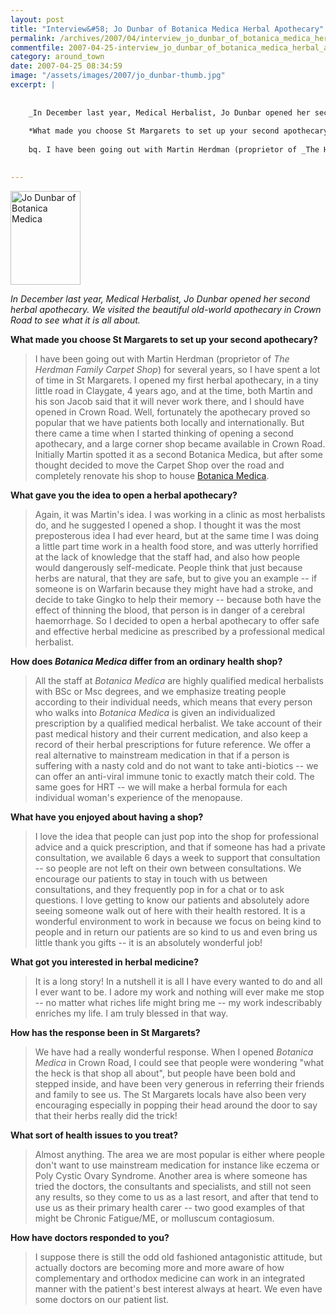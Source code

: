 ```yaml
---
layout: post
title: "Interview&#58; Jo Dunbar of Botanica Medica Herbal Apothecary"
permalink: /archives/2007/04/interview_jo_dunbar_of_botanica_medica_herbal_apot.html
commentfile: 2007-04-25-interview_jo_dunbar_of_botanica_medica_herbal_apot
category: around_town
date: 2007-04-25 08:34:59
image: "/assets/images/2007/jo_dunbar-thumb.jpg"
excerpt: |
    
    
    _In December last year, Medical Herbalist, Jo Dunbar opened her second herbal apothecary. We visited the beautiful old-world apothecary in Crown Road to see what it is all about._
    
    *What made you choose St Margarets to set up your second apothecary?*
    
    bq. I have been going out with Martin Herdman (proprietor of _The Herdman Family Carpet Shop_) for several years, so I have spent a lot of time in St Margarets. I opened my first herbal apothecary, in a tiny little road in Claygate, 4 years ago, and at the time, both Martin and his son Jacob said that it will never work there, and I should have opened in Crown Road. Well, fortunately the apothecary proved so popular that we have patients both locally and internationally. But there came a time when I started thinking of opening a second apothecary, and a large corner shop became available in Crown Road. Initially Martin spotted it as a second Botanica Medica, but after some thought decided to move the Carpet Shop over the road and completely renovate his shop to house <a href="https://stmargarets.london/directory/health_aNd_beauty/200704050227">Botanica Medica</a>
    

---
```


<a href="/assets/images/2007/jo_dunbar.jpg"><img src="/assets/images/2007/jo_dunbar-thumb.jpg" width="112" height="150" alt="Jo Dunbar of Botanica Medica" class="photo right" /></a>

*In December last year, Medical Herbalist, Jo Dunbar opened her second herbal apothecary. We visited the beautiful old-world apothecary in Crown Road to see what it is all about.*

**What made you choose St Margarets to set up your second apothecary?**

> I have been going out with Martin Herdman (proprietor of *The Herdman Family Carpet Shop*) for several years, so I have spent a lot of time in St Margarets. I opened my first herbal apothecary, in a tiny little road in Claygate, 4 years ago, and at the time, both Martin and his son Jacob said that it will never work there, and I should have opened in Crown Road. Well, fortunately the apothecary proved so popular that we have patients both locally and internationally. But there came a time when I started thinking of opening a second apothecary, and a large corner shop became available in Crown Road. Initially Martin spotted it as a second Botanica Medica, but after some thought decided to move the Carpet Shop over the road and completely renovate his shop to house [Botanica Medica](/directory/health_aNd_beauty/200704050227).

**What gave you the idea to open a herbal apothecary?**

> Again, it was Martin's idea. I was working in a clinic as most herbalists do, and he suggested I opened a shop. I thought it was the most preposterous idea I had ever heard, but at the same time I was doing a little part time work in a health food store, and was utterly horrified at the lack of knowledge that the staff had, and also how people would dangerously self-medicate. People think that just because herbs are natural, that they are safe, but to give you an example -- if someone is on Warfarin because they might have had a stroke, and decide to take Gingko to help their memory -- because both have the effect of thinning the blood, that person is in danger of a cerebral haemorrhage. So I decided to open a herbal apothecary to offer safe and effective herbal medicine as prescribed by a professional medical herbalist.

**How does *Botanica Medica* differ from an ordinary health shop?**

> All the staff at *Botanica Medica* are highly qualified medical herbalists with BSc or Msc degrees, and we emphasize treating people according to their individual needs, which means that every person who walks into *Botanica Medica* is given an individualized prescription by a qualified medical herbalist. We take account of their past medical history and their current medication, and also keep a record of their herbal prescriptions for future reference. We offer a real alternative to mainstream medication in that if a person is suffering with a nasty cold and do not want to take anti-biotics -- we can offer an anti-viral immune tonic to exactly match their cold. The same goes for HRT -- we will make a herbal formula for each individual woman's experience of the menopause.

**What have you enjoyed about having a shop?**

> I love the idea that people can just pop into the shop for professional advice and a quick prescription, and that if someone has had a private consultation, we available 6 days a week to support that consultation -- so people are not left on their own between consultations. We encourage our patients to stay in touch with us between consultations, and they frequently pop in for a chat or to ask questions. I love getting to know our patients and absolutely adore seeing someone walk out of here with their health restored. It is a wonderful environment to work in because we focus on being kind to people and in return our patients are so kind to us and even bring us little thank you gifts -- it is an absolutely wonderful job!

**What got you interested in herbal medicine?**

> It is a long story! In a nutshell it is all I have every wanted to do and all I ever want to be. I adore my work and nothing will ever make me stop -- no matter what riches life might bring me -- my work indescribably enriches my life. I am truly blessed in that way.

**How has the response been in St Margarets?**

> We have had a really wonderful response. When I opened *Botanica Medica* in Crown Road, I could see that people were wondering "what the heck is that shop all about", but people have been bold and stepped inside, and have been very generous in referring their friends and family to see us. The St Margarets locals have also been very encouraging especially in popping their head around the door to say that their herbs really did the trick!

**What sort of health issues to you treat?**

> Almost anything. The area we are most popular is either where people don't want to use mainstream medication for instance like eczema or Poly Cystic Ovary Syndrome. Another area is where someone has tried the doctors, the consultants and specialists, and still not seen any results, so they come to us as a last resort, and after that tend to use us as their primary health carer -- two good examples of that might be Chronic Fatigue/ME, or molluscum contagiosum.

**How have doctors responded to you?**

> I suppose there is still the odd old fashioned antagonistic attitude, but actually doctors are becoming more and more aware of how complementary and orthodox medicine can work in an integrated manner with the patient's best interest always at heart. We even have some doctors on our patient list.

